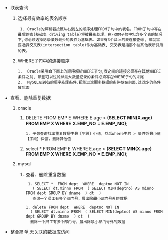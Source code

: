 * 联表查询
    1. 选择最有效率的表名顺序
        ```
         1. Oracle的解析器按照从右到左的顺序处理FROM子句中的表名，FROM子句中写在最后的表(基础表 driving table)将被最先处理，在FROM子句中包含多个表的情况下,你必须选择记录条数最少的表作为基础表。如果有3个以上的表连接查询, 那就需要选择交叉表(intersection table)作为基础表, 交叉表是指那个被其他表所引用的表。
       ```
    2. WHERE子句中的连接顺序
        ```
       1.  Oracle采用自下而上的顺序解析WHERE子句,表之间的连接必须写在其他WHERE条件之前, 那些可以过滤掉最大数量记录的条件必须写在WHERE子句的末尾
       2.  MySQL左到右的顺序处理条件,把能过滤更多数据的条件放在前面,过滤少的条件放后面 
       ```

* 查看、删除重复数据
    1. oracle
        1. DELETE FROM EMP E WHERE E.age > **(SELECT MIN(X.age) FROM EMP X WHERE X.EMP_NO = E.EMP_NO)**;
            ```
            1. 子句查询找出重复数据中最【字段】小值，然后where中的 > 条件将最小值【字段】保留，删除其他值
           ```
        2.    select * FROM EMP E WHERE E.age > **(SELECT MIN(X.age) FROM EMP X WHERE X.EMP_NO = E.EMP_NO)**;

    2. mysql
        1. 查看、删除重复数据
           ```
            1. SELECT *  FROM dept  WHERE  deptno NOT IN 
              ( SELECT dt.minno FROM  ( SELECT MIN(deptno) AS minno FROM dept GROUP BY dname  ) dt  )
              查询一个员工有多个部门号，展出除最小部门号外的数据
            
           1. delete FROM dept  WHERE  deptno NOT IN 
             ( SELECT dt.minno FROM  ( SELECT MIN(deptno) AS minno FROM dept GROUP BY dname  ) dt  )
             删除一个员工有多个部门号，展出除最小部门号外的数据
           ```
       
* 整合简单,无关联的数据库访问
























